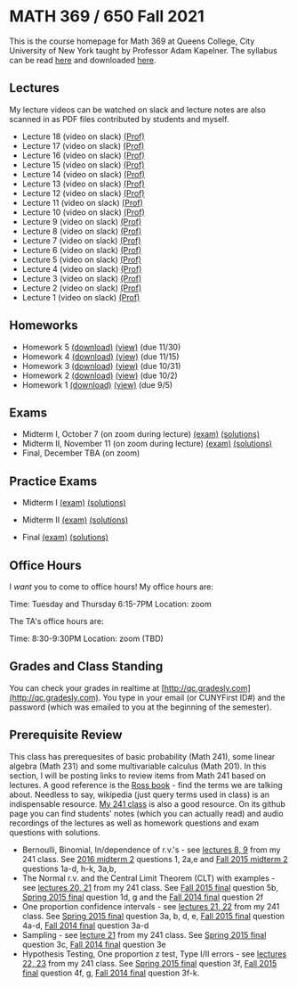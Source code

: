 # MATH 369 / 650 Fall 2021

This is the course homepage for Math 369 at Queens College, City University of New York taught by Professor Adam Kapelner. The syllabus can be read [here](https://github.com/kapelner/QC_Math_369_Fall_2021/blob/master/syllabus/syllabus.pdf) and downloaded [here](https://raw.githubusercontent.com/kapelner/QC_Math_369_Fall_2021/master/syllabus/syllabus.pdf).

## Lectures

My lecture videos can be watched on slack and lecture notes are also scanned in as PDF files contributed by students and myself.

* Lecture 18 (video on slack) [(Prof)](https://github.com/kapelner/QC_Math_369_Fall_2021/blob/master/lectures/lec18kap.pdf)
* Lecture 17 (video on slack) [(Prof)](https://github.com/kapelner/QC_Math_369_Fall_2021/blob/master/lectures/lec17kap.pdf)
* Lecture 16 (video on slack) [(Prof)](https://github.com/kapelner/QC_Math_369_Fall_2021/blob/master/lectures/lec16kap.pdf)
* Lecture 15 (video on slack) [(Prof)](https://github.com/kapelner/QC_Math_369_Fall_2021/blob/master/lectures/lec15kap.pdf)
* Lecture 14 (video on slack) [(Prof)](https://github.com/kapelner/QC_Math_369_Fall_2021/blob/master/lectures/lec14kap.pdf)
* Lecture 13 (video on slack) [(Prof)](https://github.com/kapelner/QC_Math_369_Fall_2021/blob/master/lectures/lec13kap.pdf)
* Lecture 12 (video on slack) [(Prof)](https://github.com/kapelner/QC_Math_369_Fall_2021/blob/master/lectures/lec12kap.pdf)
* Lecture 11 (video on slack) [(Prof)](https://github.com/kapelner/QC_Math_369_Fall_2021/blob/master/lectures/lec11kap.pdf)
* Lecture 10 (video on slack) [(Prof)](https://github.com/kapelner/QC_Math_369_Fall_2021/blob/master/lectures/lec10kap.pdf)
* Lecture 9 (video on slack) [(Prof)](https://github.com/kapelner/QC_Math_369_Fall_2021/blob/master/lectures/lec09kap.pdf)
* Lecture 8 (video on slack) [(Prof)](https://github.com/kapelner/QC_Math_369_Fall_2021/blob/master/lectures/lec08kap.pdf)
* Lecture 7 (video on slack) [(Prof)](https://github.com/kapelner/QC_Math_369_Fall_2021/blob/master/lectures/lec07kap.pdf)
* Lecture 6 (video on slack) [(Prof)](https://github.com/kapelner/QC_Math_369_Fall_2021/blob/master/lectures/lec06kap.pdf)
* Lecture 5 (video on slack) [(Prof)](https://github.com/kapelner/QC_Math_369_Fall_2021/blob/master/lectures/lec05kap.pdf)
* Lecture 4 (video on slack) [(Prof)](https://github.com/kapelner/QC_Math_369_Fall_2021/blob/master/lectures/lec04kap.pdf)
* Lecture 3 (video on slack) [(Prof)](https://github.com/kapelner/QC_Math_369_Fall_2021/blob/master/lectures/lec03kap.pdf)
* Lecture 2 (video on slack) [(Prof)](https://github.com/kapelner/QC_Math_369_Fall_2021/blob/master/lectures/lec02kap.pdf)
* Lecture 1 (video on slack) [(Prof)](https://github.com/kapelner/QC_Math_369_Fall_2021/blob/master/lectures/lec01kap.pdf)



## Homeworks

<!--
* Homework 9 [(download)](https://github.com/kapelner/QC_Math_369_Fall_2021/blob/master/homeworks/hw09/hw09.pdf?raw=true) [(view)](https://github.com/kapelner/QC_Math_369_Fall_2021/blob/master/homeworks/hw09/hw09.pdf) (due 12/12)
* Homework 8 [(download)](https://github.com/kapelner/QC_Math_369_Fall_2021/blob/master/homeworks/hw08/hw08.pdf?raw=true) [(view)](https://github.com/kapelner/QC_Math_369_Fall_2021/blob/master/homeworks/hw08/hw08.pdf) (due 12/2)
* Homework 7 [(download)](https://github.com/kapelner/QC_Math_369_Fall_2021/blob/master/homeworks/hw07/hw07.pdf?raw=true) [(view)](https://github.com/kapelner/QC_Math_369_Fall_2021/blob/master/homeworks/hw07/hw07.pdf) (due 12/13)
* Homework 6 [(download)](https://github.com/kapelner/QC_Math_369_Fall_2021/blob/master/homeworks/hw06/hw06.pdf?raw=true) [(view)](https://github.com/kapelner/QC_Math_369_Fall_2021/blob/master/homeworks/hw06/hw06.pdf) (due 12/1)-->
* Homework 5 [(download)](https://github.com/kapelner/QC_Math_369_Fall_2021/blob/master/homeworks/hw05/hw05.pdf?raw=true) [(view)](https://github.com/kapelner/QC_Math_369_Fall_2021/blob/master/homeworks/hw05/hw05.pdf) (due 11/30)
* Homework 4 [(download)](https://github.com/kapelner/QC_Math_369_Fall_2021/blob/master/homeworks/hw04/hw04.pdf?raw=true) [(view)](https://github.com/kapelner/QC_Math_369_Fall_2021/blob/master/homeworks/hw04/hw04.pdf) (due 11/15)
* Homework 3 [(download)](https://github.com/kapelner/QC_Math_369_Fall_2021/blob/master/homeworks/hw03/hw03.pdf?raw=true) [(view)](https://github.com/kapelner/QC_Math_369_Fall_2021/blob/master/homeworks/hw03/hw03.pdf) (due 10/31)
* Homework 2 [(download)](https://github.com/kapelner/QC_Math_369_Fall_2021/blob/master/homeworks/hw02/hw02.pdf?raw=true) [(view)](https://github.com/kapelner/QC_Math_369_Fall_2021/blob/master/homeworks/hw02/hw02.pdf) (due 10/2)
* Homework 1 [(download)](https://github.com/kapelner/QC_Math_369_Fall_2021/blob/master/homeworks/hw01/hw01.pdf?raw=true) [(view)](https://github.com/kapelner/QC_Math_369_Fall_2021/blob/master/homeworks/hw01/hw01.pdf) (due 9/5)


## Exams

* Midterm I, October 7 (on zoom during lecture) [(exam)](https://github.com/kapelner/QC_Math_369_Fall_2021/blob/master/exams/midterm1/midterm1.pdf) [(solutions)](https://github.com/kapelner/QC_Math_369_Fall_2021/blob/master/exams/midterm1/midterm1_solutions.pdf)
* Midterm II, November 11 (on zoom during lecture) [(exam)](https://github.com/kapelner/QC_Math_369_Fall_2021/blob/master/exams/midterm2/midterm2.pdf) [(solutions)](https://github.com/kapelner/QC_Math_369_Fall_2021/blob/master/exams/midterm2/midterm2_solutions.pdf) 
* Final, December TBA (on zoom) 


## Practice Exams

* Midterm I [(exam)](https://github.com/kapelner/QC_Math_369_Fall_2020/blob/master/exams/midterm1/midterm1.pdf) [(solutions)](https://github.com/kapelner/QC_Math_369_Fall_2020/blob/master/exams/midterm1/midterm1_solutions.pdf)

* Midterm II [(exam)](https://github.com/kapelner/QC_Math_369_Fall_2020/blob/master/exams/midterm2/midterm2.pdf) [(solutions)](https://github.com/kapelner/QC_Math_369_Fall_2020/blob/master/exams/midterm2/midterm2_solutions.pdf)

* Final [(exam)](https://github.com/kapelner/QC_Math_369_Fall_2020/blob/master/exams/final/final.pdf) [(solutions)](https://github.com/kapelner/QC_Math_369_Fall_2020/blob/master/exams/final/final_solutions.pdf)

## Office Hours

I *want* you to come to office hours! My office hours are:

Time: Tuesday and Thursday 6:15-7PM
Location: zoom

The TA's office hours are:

Time: 8:30-9:30PM
Location: zoom (TBD)

## Grades and Class Standing

You can check your grades in realtime at [http://qc.gradesly.com](http://qc.gradesly.com). You type in your email (or CUNYFirst ID#) and the password (which was emailed to you at the beginning of the semester).


## Prerequisite Review

This class has prerequesites of basic probability (Math 241), some linear algebra (Math 231) and some multivariable calculus (Math 201). In this section, I will be posting links to review items from Math 241 based on lectures. A good reference is the [Ross book](https://www.amazon.com/First-Course-Probability-6th/dp/0130338516/ref=sr_1_6?ie=UTF8&qid=1504062810&sr=8-6&keywords=probability+ross) - find the terms we are talking about. Needless to say, wikipedia (just query terms used in class) is an indispensable resource. [My 241 class](https://github.com/kapelner/QC_Math_241_Fall_2016) is also a good resource. On its github page you can find students' notes (which you can actually read) and audio recordings of the lectures as well as homework questions and exam questions with solutions.

* Bernoulli, Binomial, In/dependence of r.v.'s - see [lectures 8, 9](https://github.com/kapelner/QC_Math_241_Fall_2016) from my 241 class. See [2016 midterm 2](https://github.com/kapelner/QC_Math_241_Fall_2016/blob/master/exams/midterm2/midterm2_solutions.pdf) questions 1, 2a,e and [Fall 2015 midterm 2](https://github.com/kapelner/QC_Math_241_Fall_2015/blob/master/exams/midterm2/midterm2_solutions.pdf) questions 1a-d, h-k, 3a,b, 
* The Normal r.v. and the Central Limit Theorem (CLT) with examples - see [lectures 20, 21](https://github.com/kapelner/QC_Math_241_Fall_2016) from my 241 class. See [Fall 2015 final](https://github.com/kapelner/QC_Math_241_Fall_2015/blob/master/exams/midterm2/midterm2_solutions.pdf) question 5b, [Spring 2015 final](https://github.com/kapelner/QC_Math_241_Spring_2015/blob/master/exams/final/final_solutions.pdf) question 1d, g and the [Fall 2014 final](https://github.com/kapelner/QC_Math_241_Fall_2014_15/blob/master/exams/final/final_solutions.pdf) question 2f
* One proportion confidence intervals - see [lectures 21, 22](https://github.com/kapelner/QC_Math_241_Fall_2016) from my 241 class. See [Spring 2015 final](https://github.com/kapelner/QC_Math_241_Spring_2015/blob/master/exams/final/final_solutions.pdf) question 3a, b, d, e, [Fall 2015 final](https://github.com/kapelner/QC_Math_241_Fall_2015/blob/master/exams/midterm2/midterm2_solutions.pdf) question 4a-d, [Fall 2014 final](https://github.com/kapelner/QC_Math_241_Fall_2014_15/blob/master/exams/final/final_solutions.pdf) question 3a-d
* Sampling - see [lecture 21](https://github.com/kapelner/QC_Math_241_Fall_2016) from my 241 class. See [Spring 2015 final](https://github.com/kapelner/QC_Math_241_Spring_2015/blob/master/exams/final/final_solutions.pdf) question 3c, [Fall 2014 final](https://github.com/kapelner/QC_Math_241_Fall_2014_15/blob/master/exams/final/final_solutions.pdf) question 3e
* Hypothesis Testing, One proportion z test, Type I/II errors - see [lectures 22, 23](https://github.com/kapelner/QC_Math_241_Fall_2016) from my 241 class. See [Spring 2015 final](https://github.com/kapelner/QC_Math_241_Spring_2015/blob/master/exams/final/final_solutions.pdf) question 3f, [Fall 2015 final](https://github.com/kapelner/QC_Math_241_Fall_2015/blob/master/exams/midterm2/midterm2_solutions.pdf) question 4f, g, [Fall 2014 final](https://github.com/kapelner/QC_Math_241_Fall_2014_15/blob/master/exams/final/final_solutions.pdf) question 3f-k.